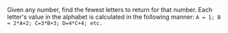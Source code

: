 Given any number, find the fewest letters to return for that number.
Each letter's value in the alphabet is calculated in the following manner:
`A = 1; B = 2*A+2; C=3*B+3; D=4*C+4; etc.`